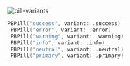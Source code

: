 ![pill-variants](https://github.com/powerhome/playbook/assets/92755007/79ac4260-633e-4429-8b1f-0a97b8178a86)

```swift
PBPill("success", variant: .success)
 PBPill("error", variant: .error)
 PBPill("warning", variant: .warning)
 PBPill("info", variant: .info)
 PBPill("neutral", variant: .neutral)
 PBPill("primary", variant: .primary)
```

